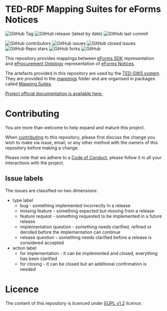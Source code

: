  TED-RDF Mapping Suites for eForms Notices
 === 

![GitHub Tag](https://img.shields.io/github/v/tag/OP-TED/ted-rdf-mapping-eforms?include_prereleases&sort=semver)
![GitHub release (latest by date)](https://img.shields.io/github/v/release/OP-TED/ted-rdf-mapping-eforms)
![GitHub last commit](https://img.shields.io/github/last-commit/OP-TED/ted-rdf-mapping-eforms)

![GitHub contributors](https://img.shields.io/github/contributors-anon/OP-TED/ted-rdf-mapping-eforms)
![GitHub issues](https://img.shields.io/github/issues/OP-TED/ted-rdf-mapping-eforms)
![GitHub closed issues](https://img.shields.io/github/issues-closed/OP-TED/ted-rdf-mapping-eforms)
![GitHub Repo stars](https://img.shields.io/github/stars/OP-TED/ted-rdf-mapping-eforms?style=social)
![GitHub forks](https://img.shields.io/github/forks/OP-TED/ted-rdf-mapping-eforms?style=social)
![GitHub](https://img.shields.io/github/license/OP-TED/ted-rdf-mapping-eforms)

This repository provides mappings between [eForms SDK](https://github.com/OP-TED/eForms-SDK) representation and [eProcurement Ontology](https://github.com/OP-TED/ePO) representation of [eForms Notices](https://simap.ted.europa.eu/eforms).

The artefacts provided in this repository are used by the [TED-SWS system](https://docs.ted.europa.eu/SWS/index.html). They are provided in the [mappings](./mappings) folder and are organised in packages called [Mapping Suites](https://docs.ted.europa.eu/SWS/mapping_suite/mapping-suite-structure.html). 

[Project official documentation is available here.](https://docs.ted.europa.eu/rdf-mapping/index.html)  


# Contributing

You are more than welcome to help expand and mature this project. 

When [contributing](./CONTRIBUTING.md) to this repository, please first discuss the change you wish to make via issue, email, or any other method with the owners of this repository before making a change.

Please note that we adhere to a [Code of Conduct](./CODE_OF_CONDUCT.md), please follow it in all your interactions with the project.  

## Issue labels

The issues are classified on two dimensions: 
* type label
  * bug - something implemented incorrectly in a release
  * missing feature - something expected but missing from a release   
  * feature request - something requested to be implemented in a future release
  * implementation question - something needs clarified, refined or decided before the implementation can continue
  * release question - something needs clarified before a release is considered accepted
* action label
  * for implementation - it can be implemented and closed, everything has been clarified
  * for closing - it can be closed but an additional confirmation is needed

# Licence 

The content of this repository is licenced under [EUPL v1.2](https://joinup.ec.europa.eu/collection/eupl/eupl-text-eupl-12) licence.
